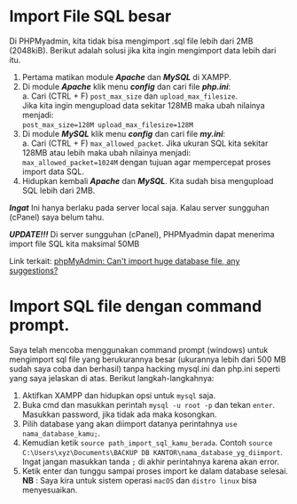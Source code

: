 # Import File SQL besar
Di PHPMyadmin, kita tidak bisa mengimport .sql file lebih dari 2MB (2048kiB). Berikut adalah solusi jika kita ingin mengimport data lebih dari itu.

  1. Pertama matikan module ***Apache*** dan ***MySQL*** di XAMPP. <br/>
  2. Di module ***Apache*** klik menu ***config*** dan cari file ***php.ini***: <br/>
      a. Cari (CTRL + F) `post_max_size` dan `upload_max_filesize`. <br/> Jika kita ingin mengupload data sekitar 128MB maka ubah nilainya menjadi: <br/>
      `post_max_size=128M
       upload_max_filesize=128M` <br/>
  3. Di module ***MySQL*** klik menu ***config*** dan cari file ***my.ini***: <br/>
      a. Cari (CTRL + F) `max_allowed_packet`. Jika ukuran SQL kita sekitar 128MB atau lebih maka ubah nilainya menjadi: <br/>
      `max_allowed_packet=1024M` dengan tujuan agar mempercepat proses import data SQL. <br/>
  4. Hidupkan kembali ***Apache*** dan ***MySQL***. Kita sudah bisa mengupload SQL lebih dari 2MB.

***Ingat*** Ini hanya berlaku pada server local saja. Kalau server sungguhan (cPanel) saya belum tahu.

***UPDATE!!!*** Di server sungguhan (cPanel), PHPMyadmin dapat menerima import file SQL kita maksimal 50MB

Link terkait: [phpMyAdmin: Can't import huge database file, any suggestions?](http://stackoverflow.com/questions/5051253/phpmyadmin-cant-import-huge-database-file-any-suggestions)

# Import SQL file dengan command prompt.
Saya telah mencoba menggunakan command prompt (windows) untuk mengimport sql file yang berukurannya besar
(ukurannya lebih dari 500 MB sudah saya coba dan berhasil) tanpa hacking mysql.ini dan php.ini seperti yang saya jelaskan di atas. Berikut langkah-langkahnya:
  1. Aktifkan XAMPP dan hidupkan opsi untuk `mysql` saja.
  2. Buka cmd dan masukkan perintah `mysql -u root -p` dan tekan `enter`. Masukkan password, jika tidak ada
  maka kosongkan.
  3. Pilih database yang akan diimport datanya perintahnya `use nama_database_kamu;`.
  4. Kemudian ketik `source path_import_sql_kamu_berada`. Contoh `source C:\Users\xyz\Documents\BACKUP DB KANTOR\nama_database_yg_diimport`. Ingat jangan masukkan tanda `;` di akhir perintahnya karena akan error.
  5. Ketik enter dan tunggu sampai proses import ke dalam database selesai.
**NB** : Saya kira untuk sistem operasi `macOS` dan `distro linux` bisa menyesuaikan.
